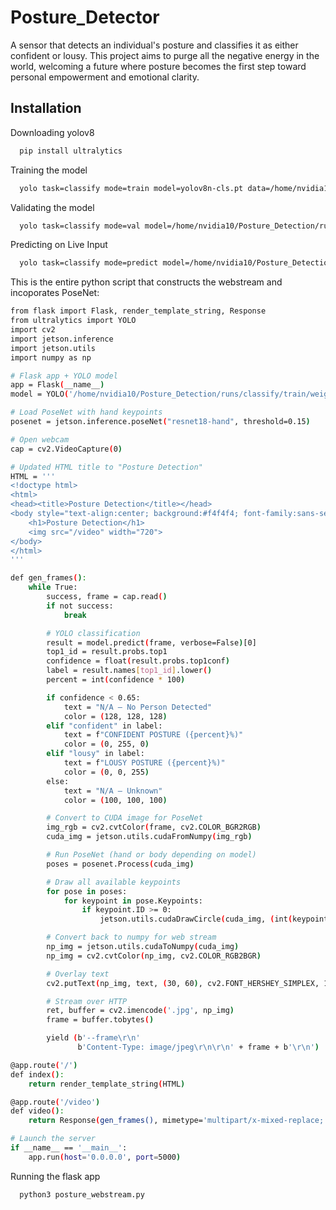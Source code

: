 
# Posture_Detector

A sensor that detects an individual's posture and classifies it as either confident or lousy. This project aims to purge all the negative energy in the world, welcoming a future where posture becomes the first step toward personal empowerment and emotional clarity. 








## Installation


    
Downloading yolov8
```bash
  pip install ultralytics
```

Training the model
```bash
  yolo task=classify mode=train model=yolov8n-cls.pt data=/home/nvidia10/Posture_Detection/dataset epochs=70 imgsz=224
```
Validating the model
```bash
  yolo task=classify mode=val model=/home/nvidia10/Posture_Detection/runs/classify/train/weights/best.pt data=/home/nvidia10/Posture_Detection/dataset/val
```
Predicting on Live Input
```bash
  yolo task=classify mode=predict model=/home/nvidia10/Posture_Detection/runs/classify/train/weights/best.pt source=0
```
This is the entire python script that constructs the webstream and incoporates PoseNet:
```bash
from flask import Flask, render_template_string, Response
from ultralytics import YOLO
import cv2
import jetson.inference
import jetson.utils
import numpy as np

# Flask app + YOLO model
app = Flask(__name__)
model = YOLO('/home/nvidia10/Posture_Detection/runs/classify/train/weights/best.pt')

# Load PoseNet with hand keypoints
posenet = jetson.inference.poseNet("resnet18-hand", threshold=0.15)

# Open webcam
cap = cv2.VideoCapture(0)

# Updated HTML title to "Posture Detection"
HTML = '''
<!doctype html>
<html>
<head><title>Posture Detection</title></head>
<body style="text-align:center; background:#f4f4f4; font-family:sans-serif;">
    <h1>Posture Detection</h1>
    <img src="/video" width="720">
</body>
</html>
'''

def gen_frames():
    while True:
        success, frame = cap.read()
        if not success:
            break

        # YOLO classification
        result = model.predict(frame, verbose=False)[0]
        top1_id = result.probs.top1
        confidence = float(result.probs.top1conf)
        label = result.names[top1_id].lower()
        percent = int(confidence * 100)

        if confidence < 0.65:
            text = "N/A – No Person Detected"
            color = (128, 128, 128)
        elif "confident" in label:
            text = f"CONFIDENT POSTURE ({percent}%)"
            color = (0, 255, 0)
        elif "lousy" in label:
            text = f"LOUSY POSTURE ({percent}%)"
            color = (0, 0, 255)
        else:
            text = "N/A – Unknown"
            color = (100, 100, 100)

        # Convert to CUDA image for PoseNet
        img_rgb = cv2.cvtColor(frame, cv2.COLOR_BGR2RGB)
        cuda_img = jetson.utils.cudaFromNumpy(img_rgb)

        # Run PoseNet (hand or body depending on model)
        poses = posenet.Process(cuda_img)

        # Draw all available keypoints
        for pose in poses:
            for keypoint in pose.Keypoints:
                if keypoint.ID >= 0:
                    jetson.utils.cudaDrawCircle(cuda_img, (int(keypoint.x), int(keypoint.y)), 4, (255, 255, 0, 255))

        # Convert back to numpy for web stream
        np_img = jetson.utils.cudaToNumpy(cuda_img)
        np_img = cv2.cvtColor(np_img, cv2.COLOR_RGB2BGR)

        # Overlay text
        cv2.putText(np_img, text, (30, 60), cv2.FONT_HERSHEY_SIMPLEX, 1.3, color, 3)

        # Stream over HTTP
        ret, buffer = cv2.imencode('.jpg', np_img)
        frame = buffer.tobytes()

        yield (b'--frame\r\n'
               b'Content-Type: image/jpeg\r\n\r\n' + frame + b'\r\n')

@app.route('/')
def index():
    return render_template_string(HTML)

@app.route('/video')
def video():
    return Response(gen_frames(), mimetype='multipart/x-mixed-replace; boundary=frame')

# Launch the server
if __name__ == '__main__':
    app.run(host='0.0.0.0', port=5000)
```


Running the flask app
```bash
  python3 posture_webstream.py
```
